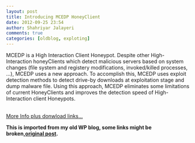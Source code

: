 ```yaml
---
layout: post
title: Introducing MCEDP HoneyClient
date: 2012-09-25 23:54
author: Shahriyar Jalayeri
comments: true
categories: [oldblog, exploting]
---
```


MCEDP is a High Interaction Client Honeypot. Despite other High-Interaction honeyClients which detect malicious servers based on system changes (file system and registery modifications, invoked/killed processes, …), MCEDP uses a new approach. To accomplish this, MCEDP uses exploit detection methods to detect drive-by downloads at exploitation stage and dump malware file. Using this approach, MCEDP eliminates some limitations of current HoneyClients and improves the detection speed of High-Interaction client Honeypots.

<br><a href="http://www.irhoneynet.org/?page_id=116" target="_blank">More Info plus donwload links...</a>
</div>

<p><strong>This is imported from my old WP blog, some links might be broken,<a href="https://repret.wordpress.com/2012/09/25/introducing-mcedp-honeyclient/">original post</a>.</strong></p>
